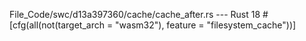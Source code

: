 File_Code/swc/d13a397360/cache/cache_after.rs --- Rust
                                                                                                                                                            18 #[cfg(all(not(target_arch = "wasm32"), feature = "filesystem_cache"))]

